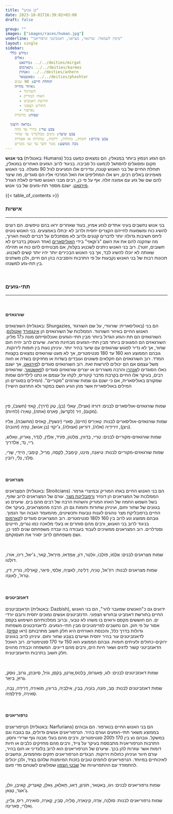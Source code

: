 ```yaml
---
title: "בן אנוש"
date: 2023-10-01T16:39:02+03:00
draft: false

group: ""
images: ["images/races/human.jpg"]
underline: "מימין לשמאל: שורגאזי, מצראני, דאנזביטני ונרפוריאני"
layout: single
sidebar:
  מידע כללי:
    אלים:
      מירגאט: ../../deities/mirgat
      קארמוס: ../../deities/karmos
      אנהרן: ../../deities/anhern
      פאשטאר: ../../deities/phashtar
    תוחלת חיים: 90 שנים
    איזור מחייה:
      - השורגוד
      - האחו המוריק
      - חורשת דאנזביט
      - החורש הצפוני
      - נארפור
    שפות: מדוברת

  מראה חיצוני:
    צבע עור: בהיר עד כהה
    צבע שיער: גוונים מבלונדיני עד שחור
    צבע עיניים: חומות, כחולות, ירוקות, שחורות או אפורות
    גובה ממוצע: מטר וחצי עד שני מטרים
---
```


**בני אנוש** (באנגלית: Humans) הם הגזע הנפוץ ביותר במנאלין. הם נמצאים כמעט בכל מקום ומסוגלים להסתגל לכמעט כל סביבה. בניגוד לרוב הגזעים האחרים במנאלין, תוחלת החיים של בני האנוש קטנה, ונדירים אלו המגיעים לגיל 90 ומעלה. בני האנוש מאמינים באלים רבים, ויש אלו המחליפים את האל המרכזי אליו הם סוגדים, מה שיצר להם שם של גזע עם אמונה זולה. אף על פי כן, רבים מבני האנוש סוגדים לאלת הגורל [מירגאט](../../deities/mirgat). ישנם מספר תת-גזעים של בני אנוש.

{{< table_of_contents >}}

### אישיות

---

בני אנוש נחשבים בעיני אחדים לגזע אמיץ, בעוד שאחרים יראו בהם טיפשים. הם רוצים להשיג כוח ומשמעות לחייהם הקצרים יחסית ולרוב לא יבחלו באמצעים. בני האנוש נוטים ליחס חשיבות גדולה יותר לדברים קטנים ולרוב לא מסתכלים על דברים לטווח הארוך, מה שהקנה להם את את השם "ג'וּקַאזִי" בידי [האוליסארים](../../races/ulisary) (אחד העוסק בדברים לא חשובים, זוטר). רוב בני האנוש ניתנים לשכנוע בקלות, אם מבטיחים להם כוח או תהילה שאותה לא יוכלו להשיג לבד, אך בני האנוש הבכירים יותר יהיו יותר קשים לשכנוע. תכונות רבות של בני האנוש נקבעות על פי התרבות והסביבה בהן הם חיים, ולכן משתנים בין תת-גזע למשנהו. 

&nbsp;

### תתי-גזעים

---

&nbsp;

#### שורגאזים

השוּרְגַאזִים (באנגלית: Shurgazies, באוליסארית: שורגודי, על שם השורגוד) הם בני האנוש החיים באיזור השורגוד. הממלכות של השורגאזים הן [אינגפורד](../../kingdoms/ingford) [ואקולנס](../../kingdoms/akolance). השורגאזים הם תת-הגזע הגדול ביותר מבין תתי-הגזעים ואוכלוסייתם מונה כ17 מליון. השורגאזים הם המגוונים ביותר מבין תתי-הגזעים מבחינת מראה. שיערם לרוב יהיה חום שחור, אך לא נדיר לפגוש שורגאזים עם שיער בהיר יותר. עיניהן נעות בין חומות לירוקות. גובהם הממוצע הוא 160 עד 180 סנטימטרים, אך לא מעט שורגאזים נמצאים בקצוות המדד. רוב השורגאזים הם חקלאים פשוטים ועובדים בשדות או מחזיקים בשדה או חווה משל עצמם אם הם יכולים להרשות זאת. רוב השורגאזים סוגדים ל[מירגאט](../../deities/mirgat), אך ישנם כאלו הסוגדים ל[אנהרן](../../deities/anhern) והרבה משוררים או יוצרים שורגאזים סוגדים ל[פאשטאר](../../deities/phashtar). 
שורגאזים רבים, בעיקר אלו החיים בקרבת מדבר קיטריס, לקחו על עצמם או נתנו לילדיהם שמות שמקורם באוליסארית, אם כי ישנם גם שמות שורגזים "מקוריים". (המילים בסוגרים הן המילים באוליסארית אשר מהן הגיע השם במקור ולא התרגום הישיר)

&nbsp;

שמות שורגאזים-אוליסארים לבנים: דוֹרזוֹ (אציל), עָאלִי (בן), טֶק (דרך), קָאזִי (חשוב), פִין (מקום), זִיר (לקדש), פָארְס (אתה), טָאיְרוֹ (לחיות).

שמות שורגאזים-אוליסארים לבנות: טָאיְרִיס (חיים), סַארִי (ינשוף), קָאזִיס (מחשבה), אֵלִיז (ניצן), זִירִידְיַה (אלה), דוֹרִיאַן (אצולה), גִ'יקְזִי (בן אנוש), טָזְיַה (זהובה).

שמות שורגאזים-מקוריים לבנים: טְרֵיי, בָּדְווִין, מֶלְטוֹן, פוֹרְד, אֶלְדֵן, לָנְדֵר, גָארִיוֹן, ווָאלֵש, רֶיי, נֶד, אֶלְדְרִיך.

שמות שורגאזים-מקוריים לבנות: טִיאַנַה, מִינֵט, קִימְבֵּל, לֶקְסַה, מֶרִיל, קִימְבִּי, הַייְדִי, שֶרִי, מֶלַנִי, נֶלִי, רוֹבִּין.

&nbsp;

#### מצראנים

המֶצֵרַאנִים (באנגלית: Stroitcians) הם בני האנוש החיים באחו המוריק ובמיצרי גורמר. הממלכות של המצראנים הן דונזיר [ורפובליקת מצר](../../kingdoms/stroit). עורם של המצראנים לרוב שזוף, בשל השמש החמה של האחו המוריק והשהות הרבה של רבים מהם בים. שיערם נע בגוונים של שחור וחום, ועיניהן שחורות וחומות גם הן. הרבה מהמצראנים, בעיקר אלו החיים ברפובליקת מצר נוהגים לענות טבעות ותכשיטים, מהמעמד הגבוה ועד הנמוך. גובהם ממוצע ונע לרוב בין 160 ל180 סנטימטרים. רוב המצראנים סוגדים ל[קארמוס](../../deities/karmos) בניגוד לרוב בני האנוש, ורבים מהם סוחרים או בעלי מלאכה כמו נגרים, חייטים וסנדלרים. רוב המצראנים ממשיכים לעבוד בעבודה בה עבדה משפחתם שנים לפני כן, ושם משפחתם לרוב יסגיר את תעסוקתם.

&nbsp;

שמות מצראנים לבנים: אֶלְמוֹ, פּוֹלְבוֹ, ווֹלְטֵר, דוֹן, אָמַדֵאוֹ, מִירַאל, קָאר, גִ'יאַל, רִינוֹ, אוֹרוֹ, דוֹלְטוֹ.

שמות מצראנים לבנות: רוֹזַ'אל, טָנִיַה, דֶלִינַה, לַאצְיַה, אָלְסִי, פִיאַר, קָארְלַה, נוֹרִיז, דִין, טְרוּז', לָאוִנַה.

&nbsp;

#### דאנזביטנים

הדָאנְזְבִּיטַנִים (באנגלית: Dazbish), ידועים גם כ"האנשים שמעבר להר", הם בני האנוש החיים בחורשת דאנזביט ובחורש הצפוני. הדנזביטנים אנשים נמוכים יחסית ורובם יורדי ים. הם חוששים מקסם ורואים בו משהו לא טבעי, וברוב ממלכותיהם השימוש בקסם אסור על פי חוק. הם נחשבים לפרימטיבים מבין תתי-הגזעים. לדאנזיבטנים משפחות גדולות בדרך כלל, והכנסת האורחים היא חלק חשוב מתרבותם (ראו [קסיס](../../food/juvy#תרבות)). לדאנזביטנים עור בהיר יחסית ושיערם בצבע שחור וחום. עיניהן לרוב בגוונים ירוקים-כחולים ולעיתים חומות. גובהם הממוצע הוא 150 עד 170 סנטימטרים. רוב האוכל הדאנזביטני קשור לדגים ושאר חיות הים, ורבים מהם דייגים. המשפחה וכבודה מהווים חלק חשוב בתרבות הדאנזביטנית. 

&nbsp;

שמות דאנזביטנים לבנים: לוֹג, פָאגְרוֹס, בָּלְנוֹס,אָרטֵן, בָּקסֵן, גוֹיְל, סְיוּבּהַן, גְרוֹבּ, נוּסְק, גְרוּץ, בִּיאַר.

שמות דאנזביטנים לבנות: מֶב, פוֹנַה, בּוֹנְיַה, בֶּבִין, אִילְבִיַה, בּריגִין, מוֹאִירַה, דֶרִידַה, נֶבַה, סָאִירַה, פִידֵלְמִיַה.

&nbsp;

#### נרפוריאנים

הנָרִפוּרִיאַנִים (באנגלית: Narfurians) הם בני האנוש החיים בנארפור. הם גבוהים בממוצע משאר תתי-הגזעים ועורם בהיר. הנרפוריאנים אנשים גדולים, גם בגובה וגם במשקל. גובהם נע בין 170 ל200 סנטימטרים, ורבים מהם בעלי מבנה גוף שרירי וחסון. התרבות הנרפוריאנית מתבססת בעיקר על צייד, ורבים מהם מחזיקים כלבים או חיות דומות אשר עוזרות להן בכך. שיערם של הנרפוריאנים הוא לרוב בלונדיני או חום בהיר, עורם חיוור ועיניהן כחולות וירוקות. הבגדים הנרפוריאנים חזקים ומחממים, ונחשבים לאיכותיים במיוחד. הנרפוריאנים לוחמים טובים בזכות המיומנות שלהם בציד, ולכן יכולים להתמודד עם ההתפרעויות של [שבטי הצפון](../../kingdoms/the-northern-tribes) שפולשים לשטחם מדי פעם.

&nbsp;

שמות נרפוריאנים לבנים: וִיגוֹ, בָּאטַאר, תוֹרְגֵן, דַאג, תָאלַאן, גַאלֵן, קָאנְרִיק, קָאִיבֵּן, ווֹלֵן, גָ'אגֵר, טֶגַאן.

שמות נרפוריאנים לבנות: סוֹלַנַה, אֶדַה, קִינַארַה, מֶלִיַה, סֶבִין, קָארַה, סוֹאִירַה, רִיס, גְלֵייְן, וַאלֵרי, פַארִינַה.